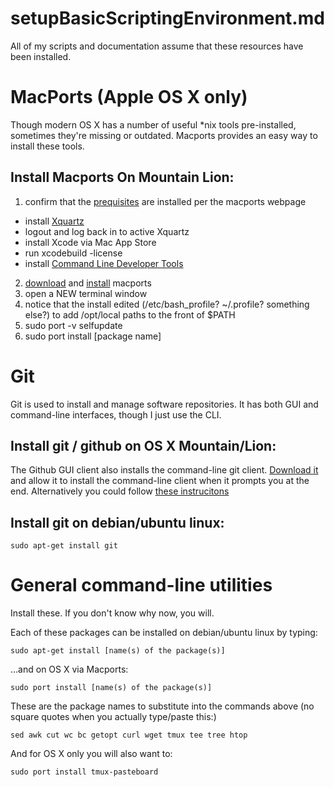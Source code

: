 setupBasicScriptingEnvironment.md
===================================

All of my scripts and documentation assume that these resources have been installed.



# MacPorts (Apple OS X only)

Though modern OS X has a number of useful *nix tools pre-installed, sometimes they're missing or outdated. Macports provides an easy way to install these tools.

## Install Macports On Mountain Lion:

1. confirm that the [prequisites](http://www.macports.org/install.php) are installed per the macports webpage
 * install [Xquartz](http://xquartz.macosforge.org/)
 * logout and log back in to active Xquartz
 * install Xcode via Mac App Store
 * run xcodebuild -license
 * install [Command Line Developer Tools](https://developer.apple.com/downloads/index.action)
2. [download](http://www.macports.org/install.php) and [install](http://www.macports.org/install.php#pkg) macports
3. open a NEW terminal window
4. notice that the install edited (/etc/bash_profile? ~/.profile? something else?) to add /opt/local paths to the front of $PATH
5. sudo port -v selfupdate
6. sudo port install [package name]



# Git

Git is used to install and manage software repositories. It has both GUI and command-line interfaces, though I just use the CLI.

## Install git / github on OS X Mountain/Lion:

The Github GUI client also installs the command-line git client. [Download it](http://mac.github.com/) and allow it to install the command-line client when it prompts you at the end. Alternatively you could follow [these instrucitons](https://help.github.com/articles/set-up-git#platform-mac)

## Install git on debian/ubuntu linux:
	sudo apt-get install git
	
	
# General command-line utilities

Install these. If you don't know why now, you will.

Each of these packages can be installed on debian/ubuntu linux by typing:

	sudo apt-get install [name(s) of the package(s)]
	
...and on OS X via Macports:

	sudo port install [name(s) of the package(s)]

These are the package names to substitute into the commands above (no square quotes when you actually type/paste this:)

	sed awk cut wc bc getopt curl wget tmux tee tree htop
	
And for OS X only you will also want to:

	sudo port install tmux-pasteboard
	
	
	
